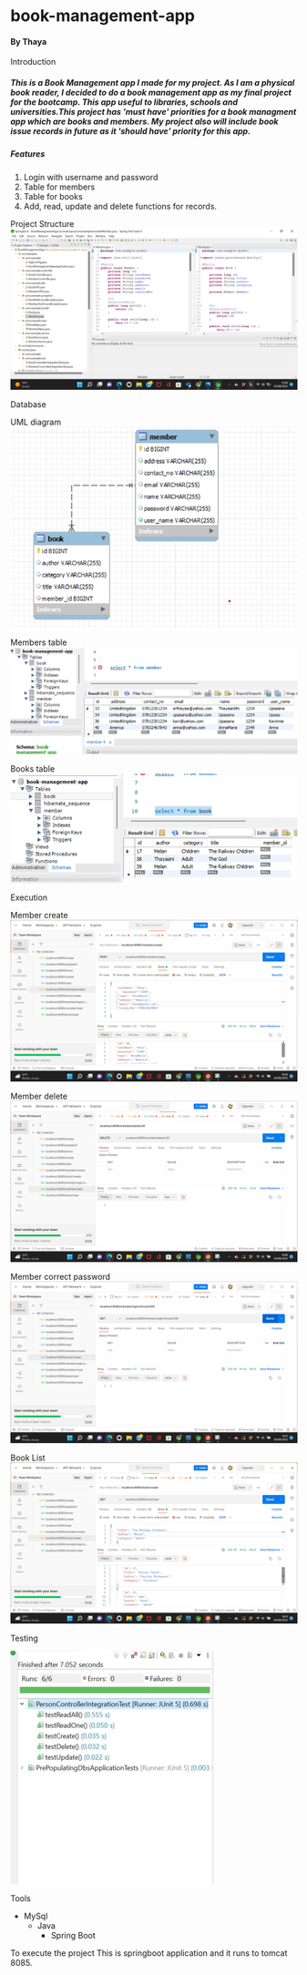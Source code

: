 # book-management-app

#### By Thaya

Introduction

##### This is a Book  Management app I made for my project. As I am a physical book reader, I decided to do a book management app as my final project for the bootcamp. This app useful to libraries, schools and universities.This project has 'must have' priorities for a book managment app which are books and members. My project also will include book issue records in future as it 'should have' priority for this app.


##### Features 
1. Login with username and password
2. Table for members
3. Table for books
4. Add, read, update and delete functions for records.


Project Structure
<img src = https://github.com/Thayaanithi/book-management-app/blob/main/Asset/Project_structure.png>



Database

UML diagram
<img src = https://github.com/Thayaanithi/book-management-app/blob/main/Asset/erd_diagram.png>


Members table
<img src = https://github.com/Thayaanithi/book-management-app/blob/main/Asset/member_table.png>


Books table
<img src = https://github.com/Thayaanithi/book-management-app/blob/main/Asset/book_table.png>


Execution

Member create
<img src = https://github.com/Thayaanithi/book-management-app/blob/main/Asset/member_create.png> 


Member delete
<img src =https://github.com/Thayaanithi/book-management-app/blob/main/Asset/member_delete.png>


Member correct password 
<img src = https://github.com/Thayaanithi/book-management-app/blob/main/Asset/correctpassword.png>

Book List
<img src = https://github.com/Thayaanithi/book-management-app/blob/main/Asset/book-read.png>

Testing

<img src = https://github.com/Thayaanithi/book-management-app/blob/main/Asset/TestResults.JPG>
  
  
  
Tools 
  
*  MySql
   * Java
      * Spring Boot
  
  
To execute the project
This is springboot application and it runs to tomcat 8085.
